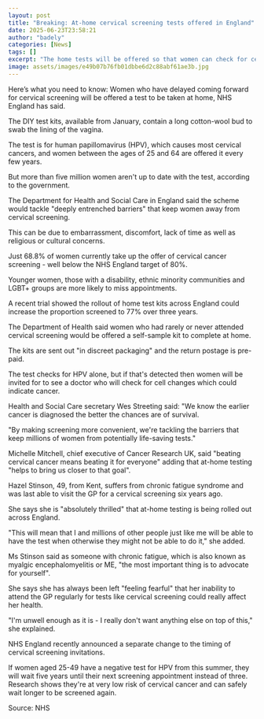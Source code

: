 ```yaml
---
layout: post
title: "Breaking: At-home cervical screening tests offered in England"
date: 2025-06-23T23:58:21
author: "badely"
categories: [News]
tags: []
excerpt: "The home tests will be offered so that women can check for cervical cancer without visiting a GP."
image: assets/images/e49b07b76fb01dbbe6d2c88abf61ae3b.jpg
---
```


Here’s what you need to know: Women who have delayed coming forward for cervical screening will be offered a test to be taken at home, NHS England has said.

The DIY test kits, available from January, contain a long cotton-wool bud to swab the lining of the vagina.

The test is for human papillomavirus (HPV), which causes most cervical cancers, and  women between the ages of 25 and 64 are offered it every few years.

But more than five million women aren't up to date with the test, according to the government.

The Department for Health and Social Care in England said the scheme would  tackle "deeply entrenched barriers" that keep women away from cervical screening.

This can be due to embarrassment, discomfort, lack of time as well as religious or cultural concerns.

Just 68.8% of women currently take up the offer of cervical cancer screening - well below the NHS England target of 80%.

Younger women, those with a disability, ethnic minority communities and LGBT+ groups are more likely to miss appointments.

A recent trial showed the rollout of home test kits across England could increase the proportion screened to 77% over three years.

The Department of Health said women who had rarely or never attended cervical screening would be offered a self-sample kit to complete at home. 

The kits are sent out "in discreet packaging" and the return postage is pre-paid. 

The test checks for HPV alone, but if that's detected then women will be invited for to see a doctor who will check for cell changes which could indicate cancer.

Health and Social Care secretary Wes Streeting said: "We know the earlier cancer is diagnosed the better the chances are of survival. 

"By making screening more convenient, we're tackling the barriers that keep millions of women from potentially life-saving tests."

Michelle Mitchell, chief executive of Cancer Research UK, said "beating cervical cancer means beating it for everyone" adding that at-home testing "helps to bring us closer to that goal".

Hazel Stinson, 49, from Kent, suffers from chronic fatigue syndrome and was last able to visit the GP for a cervical screening six years ago.

She says she is "absolutely thrilled" that at-home testing is being rolled out across England.

"This will mean that I and millions of other people just like me will be able to have the test when otherwise they might not be able to do it," she added.

Ms Stinson said as someone with chronic fatigue, which is also known as myalgic encephalomyelitis or ME, "the most important thing is to advocate for yourself".

She says she has always been left "feeling fearful" that her inability to attend the GP regularly for tests like cervical screening could really affect her health.

"I'm unwell enough as it is - I really don't want anything else on top of this," she explained.

NHS England recently announced a separate change to the timing of cervical screening invitations.

If women aged 25-49 have a negative test for HPV from this summer, they will wait five years until their next screening appointment instead of three. Research shows they're at very low risk of cervical cancer and can safely wait longer to be screened again.

Source: NHS

